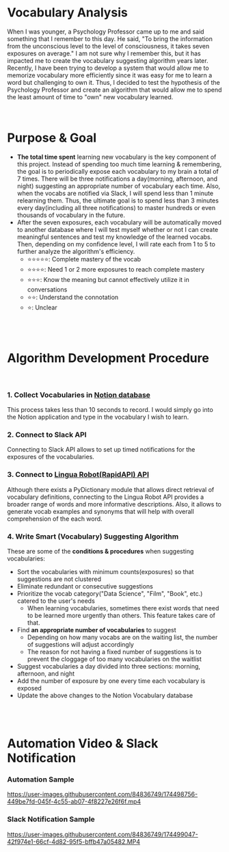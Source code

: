 # Vocabulary Analysis

When I was younger, a Psychology Professor came up to me and said something that I remember to this day.
He said, "To bring the information from the unconscious level to the level of consciousness, it takes seven exposures on average."
I am not sure why I remember this, but it has impacted me to create the vocabulary suggesting algorithm years later.
Recently, I have been trying to develop a system that would allow me to memorize vocabulary more efficiently since it was easy for me to learn a word but challenging to own it.
Thus, I decided to test the hypothesis of the Psychology Professor and create an algorithm that would allow me to spend the least amount of time to "own" new vocabulary learned.

<br>  

# Purpose & Goal

- **The total time spent** learning new vocabulary is the key component of this project. Instead of spending too much time learning & remembering, the goal is to periodically expose each vocabulary to my brain a total of 7 times. There will be three notifications a day(morning, afternoon, and night) suggesting an appropriate number of vocabulary each time. Also, when the vocabs are notified via Slack, I will spend less than 1 minute relearning them. Thus, the ultimate goal is to spend less than 3 minutes every day(including all three notifications) to master hundreds or even thousands of vocabulary in the future.
- After the seven exposures, each vocabulary will be automatically moved to another database where I will test myself whether or not I can create meaningful sentences and test my knowledge of the learned vocabs. Then, depending on my confidence level, I will rate each from 1 to 5 to further analyze the algorithm's efficiency.
    - ⭐️⭐️⭐️⭐️⭐️: Complete mastery of the vocab
    - ⭐️⭐️⭐️⭐: Need 1 or 2 more exposures to reach complete mastery
    - ⭐️⭐️⭐️: Know the meaning but cannot effectively utilize it in conversations
    - ⭐️⭐️: Understand the connotation
    - ⭐️: Unclear

<br>  

<br>  

# Algorithm Development Procedure

<br>  

### 1. Collect Vocabularies in [Notion database](https://andyhomepage.notion.site/Vocabularies-c97b642944854b44826d8a1ce73bc3da)

This process takes less than 10 seconds to record.
I would simply go into the Notion application and type in the vocabulary I wish to learn.

### 2. Connect to Slack API

Connecting to Slack API allows to set up timed notifications for the exposures of the vocabularies.

### 3. Connect to [Lingua Robot(RapidAPI) API](https://rapidapi.com/rokish/api/lingua-robot/details)

Although there exists a PyDictionary module that allows direct retrieval of vocabulary definitions, connecting to the Lingua Robot API provides a broader range of words and more informative descriptions. Also, it allows to generate vocab examples and synonyms that will help with overall comprehension of the each word.

### 4. Write Smart (Vocabulary) Suggesting Algorithm

These are some of the **conditions & procedures** when suggesting vocabularies:
- Sort the vocabularies with minimum counts(exposures) so that suggestions are not clustered
- Eliminate redundant or consecutive suggestions
- Prioritize the vocab category("Data Science", "Film", "Book", etc.) catered to the user's needs
    - When learning vocabularies, sometimes there exist words that need to be learned more urgently than others. This feature takes care of that. 
- Find **an appropriate number of vocabularies** to suggest
    - Depending on how many vocabs are on the waiting list, the number of suggestions will adjust accordingly
    - The reason for not having a fixed number of suggestions is to prevent the cloggage of too many vocabularies on the waitlist
- Suggest vocabularies a day divided into three sections: morning, afternoon, and night
- Add the number of exposure by one every time each vocabulary is exposed
- Update the above changes to the Notion Vocabulary database

<br>  

<br>  

# Automation Video & Slack Notification

### Automation Sample

https://user-images.githubusercontent.com/84836749/174498756-449be7fd-045f-4c55-ab07-4f8227e26f6f.mp4

### Slack Notification Sample

https://user-images.githubusercontent.com/84836749/174499047-42f974e1-66cf-4d82-95f5-bffb47a05482.MP4
